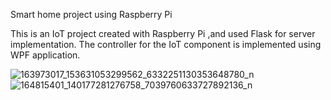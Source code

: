 Smart home project using Raspberry Pi

This is an IoT project created with Raspberry Pi ,and used Flask for server implementation. The controller for the IoT component is implemented using WPF application.

![163973017_153631053299562_6332251130353648780_n](https://user-images.githubusercontent.com/45886346/112200421-e17af400-8c17-11eb-9f96-270e4dde6b26.jpg)
![164815401_140177281276758_7039760633727892136_n](https://user-images.githubusercontent.com/45886346/112200424-e2138a80-8c17-11eb-96a3-e60b5f281562.jpg)
